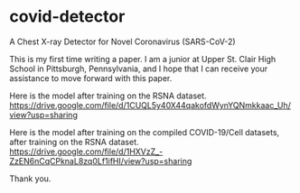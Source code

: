# covid-detector
A Chest X-ray Detector for Novel Coronavirus (SARS-CoV-2)

This is my first time writing a paper. I am a junior at Upper St. Clair High School in Pittsburgh, Pennsylvania, and I hope that I can receive your assistance to move forward with this paper.

Here is the model after training on the RSNA dataset. <https://drive.google.com/file/d/1CUQL5y40X44qakofdWynYQNmkkaac_Uh/view?usp=sharing>

Here is the model after training on the compiled COVID-19/Cell datasets, after training on the RSNA dataset. <https://drive.google.com/file/d/1HXVzZ_-ZzEN6nCqCPknaL8zq0Lf1ifHI/view?usp=sharing>

Thank you.
